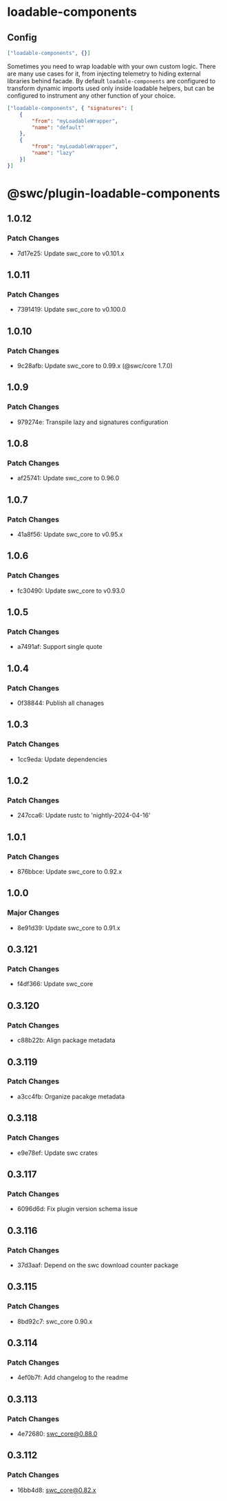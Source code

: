 # loadable-components

## Config

```json
["loadable-components", {}]
```

Sometimes you need to wrap loadable with your own custom logic. There are many use cases for it, from injecting telemetry to hiding external libraries behind facade.
By default `loadable-components` are configured to transform dynamic imports used only inside loadable helpers, but can be configured to instrument any other function of your choice.
```json
["loadable-components", { "signatures": [
    {
        "from": "myLoadableWrapper",
        "name": "default" 
    },
    {
        "from": "myLoadableWrapper",
        "name": "lazy" 
    }]
}]
```

# @swc/plugin-loadable-components

## 1.0.12

### Patch Changes

- 7d17e25: Update swc_core to v0.101.x

## 1.0.11

### Patch Changes

- 7391419: Update swc_core to v0.100.0

## 1.0.10

### Patch Changes

- 9c28afb: Update swc_core to 0.99.x (@swc/core 1.7.0)

## 1.0.9

### Patch Changes

- 979274e: Transpile lazy and signatures configuration

## 1.0.8

### Patch Changes

- af25741: Update swc_core to 0.96.0

## 1.0.7

### Patch Changes

- 41a8f56: Update swc_core to v0.95.x

## 1.0.6

### Patch Changes

- fc30490: Update swc_core to v0.93.0

## 1.0.5

### Patch Changes

- a7491af: Support single quote

## 1.0.4

### Patch Changes

- 0f38844: Publish all chanages

## 1.0.3

### Patch Changes

- 1cc9eda: Update dependencies

## 1.0.2

### Patch Changes

- 247cca6: Update rustc to 'nightly-2024-04-16'

## 1.0.1

### Patch Changes

- 876bbce: Update swc_core to 0.92.x

## 1.0.0

### Major Changes

- 8e91d39: Update swc_core to 0.91.x

## 0.3.121

### Patch Changes

- f4df366: Update swc_core

## 0.3.120

### Patch Changes

- c88b22b: Align package metadata

## 0.3.119

### Patch Changes

- a3cc4fb: Organize pacakge metadata

## 0.3.118

### Patch Changes

- e9e78ef: Update swc crates

## 0.3.117

### Patch Changes

- 6096d6d: Fix plugin version schema issue

## 0.3.116

### Patch Changes

- 37d3aaf: Depend on the swc download counter package

## 0.3.115

### Patch Changes

- 8bd92c7: swc_core 0.90.x

## 0.3.114

### Patch Changes

- 4ef0b7f: Add changelog to the readme

## 0.3.113

### Patch Changes

- 4e72680: swc_core@0.88.0

## 0.3.112

### Patch Changes

- 16bb4d8: swc_core@0.82.x
